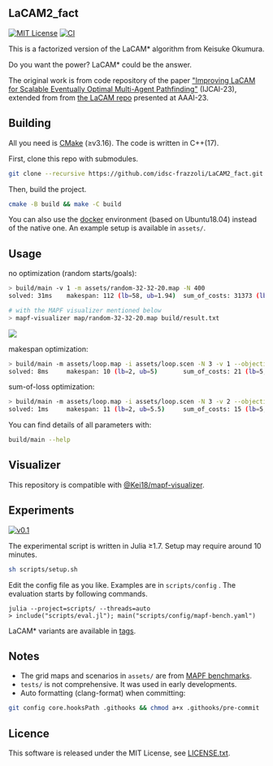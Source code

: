 LaCAM2_fact
---
[![MIT License](http://img.shields.io/badge/license-MIT-blue.svg?style=flat)](LICENSE)
[![CI](https://github.com/Kei18/lacam2/actions/workflows/ci.yml/badge.svg)](https://github.com/Kei18/lacam2/actions/workflows/ci.yml)

This is a factorized version of the LaCAM* algorithm from Keisuke Okumura.

Do you want the power?
LaCAM* could be the answer.

The original work is from code repository of the paper ["Improving LaCAM for Scalable Eventually Optimal Multi-Agent Pathfinding"](https://kei18.github.io/lacam2/) (IJCAI-23), extended from from [the LaCAM repo](https://kei18.github.io/lacam/) presented at AAAI-23.

## Building

All you need is [CMake](https://cmake.org/) (≥v3.16). The code is written in C++(17).

First, clone this repo with submodules.

```sh
git clone --recursive https://github.com/idsc-frazzoli/LaCAM2_fact.git && cd LaCAM2_fact
```

Then, build the project.

```sh
cmake -B build && make -C build
```

You can also use the [docker](https://www.docker.com/) environment (based on Ubuntu18.04) instead of the native one.
An example setup is available in `assets/`.

## Usage

no optimization (random starts/goals):

```sh
> build/main -v 1 -m assets/random-32-32-20.map -N 400
solved: 31ms    makespan: 112 (lb=58, ub=1.94)  sum_of_costs: 31373 (lb=9217, ub=3.41)  sum_of_loss: 26001 (lb=9217, ub=2.83)

# with the MAPF visualizer mentioned below
> mapf-visualizer map/random-32-32-20.map build/result.txt
```

![](assets/demo-random-32-32-20_400agents.gif)

makespan optimization:

```sh
> build/main -m assets/loop.map -i assets/loop.scen -N 3 -v 1 --objective 1
solved: 8ms     makespan: 10 (lb=2, ub=5)       sum_of_costs: 21 (lb=5, ub=4.2) sum_of_loss: 21 (lb=5, ub=4.2)
```

sum-of-loss optimization:

```sh
> build/main -m assets/loop.map -i assets/loop.scen -N 3 -v 2 --objective 2
solved: 1ms     makespan: 11 (lb=2, ub=5.5)     sum_of_costs: 15 (lb=5, ub=3)   sum_of_loss: 15 (lb=5, ub=3)
```

You can find details of all parameters with:
```sh
build/main --help
```

## Visualizer

This repository is compatible with [@Kei18/mapf-visualizer](https://github.com/kei18/mapf-visualizer).

## Experiments

[![v0.1](https://img.shields.io/badge/tag-v0.1-blue.svg?style=flat)](https://github.com/Kei18/lacam2/releases/tag/v0.1)

The experimental script is written in Julia ≥1.7.
Setup may require around 10 minutes.

```sh
sh scripts/setup.sh
```

Edit the config file as you like.
Examples are in `scripts/config` .
The evaluation starts by following commands.

```
julia --project=scripts/ --threads=auto
> include("scripts/eval.jl"); main("scripts/config/mapf-bench.yaml")
```

LaCAM* variants are available in [tags](https://github.com/Kei18/lacam2/tags).

## Notes

- The grid maps and scenarios in `assets/` are from [MAPF benchmarks](https://movingai.com/benchmarks/mapf.html).
- `tests/` is not comprehensive. It was used in early developments.
- Auto formatting (clang-format) when committing:

```sh
git config core.hooksPath .githooks && chmod a+x .githooks/pre-commit
```

## Licence

This software is released under the MIT License, see [LICENSE.txt](LICENCE.txt).
